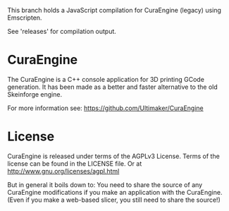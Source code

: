 This branch holds a JavaScript compilation for CuraEngine (legacy) using Emscripten.

See 'releases' for compilation output.

CuraEngine
==========
The CuraEngine is a C++ console application for 3D printing GCode generation. It has been made as a better and faster alternative to the old Skeinforge engine.

For more information see: https://github.com/Ultimaker/CuraEngine

License
=======
CuraEngine is released under terms of the AGPLv3 License.
Terms of the license can be found in the LICENSE file. Or at http://www.gnu.org/licenses/agpl.html

But in general it boils down to: You need to share the source of any CuraEngine modifications if you make an application with the CuraEngine. (Even if you make a web-based slicer, you still need to share the source!)
